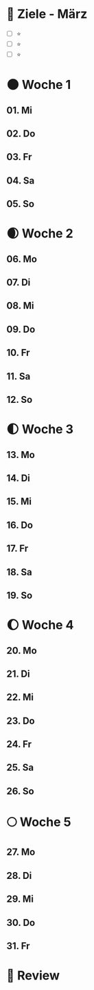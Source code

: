 # 🎯 Ziele - März
- [ ] ⭐️
- [ ] ⭐️
- [ ] ⭐️

# 🌑 Woche 1
## 01. Mi
## 02. Do
## 03. Fr
## 04. Sa
## 05. So

# 🌒 Woche 2
## 06. Mo
## 07. Di
## 08. Mi
## 09. Do
## 10. Fr
## 11. Sa
## 12. So

# 🌓 Woche 3
## 13. Mo
## 14. Di
## 15. Mi
## 16. Do
## 17. Fr
## 18. Sa
## 19. So

# 🌔 Woche 4
## 20. Mo
## 21. Di
## 22. Mi
## 23. Do
## 24. Fr
## 25. Sa
## 26. So

# 🌕 Woche 5
## 27. Mo
## 28. Di
## 29. Mi
## 30. Do
## 31. Fr

# 👀 Review
